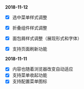
**2018-11-12**

- [x] 选中菜单样式调整
- [x] 折叠组件样式调整
- [x] 面包屑样式调整（展现形式和字体）
- [x] 支持页面刷新功能




**2018-11-11**

- [x] 内容也随着浏览器改变自动适应
- [x] 支持菜单收起功能
- [x] 支持配置菜单图标